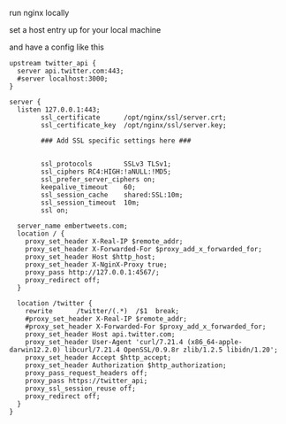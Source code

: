 run nginx locally

set a host entry up for your local machine

and have a config like this


	upstream twitter_api {
	  server api.twitter.com:443;
	  #server localhost:3000;
	}
	
	server {
	  listen 127.0.0.1:443;
	        ssl_certificate      /opt/nginx/ssl/server.crt;
	        ssl_certificate_key  /opt/nginx/ssl/server.key;
	
	        ### Add SSL specific settings here ###
	
	
	        ssl_protocols        SSLv3 TLSv1;
	        ssl_ciphers RC4:HIGH:!aNULL:!MD5;
	        ssl_prefer_server_ciphers on;
	        keepalive_timeout    60;
	        ssl_session_cache    shared:SSL:10m;
	        ssl_session_timeout  10m;
	        ssl on;
	
	  server_name embertweets.com;
	  location / {
	    proxy_set_header X-Real-IP $remote_addr;
	    proxy_set_header X-Forwarded-For $proxy_add_x_forwarded_for;
	    proxy_set_header Host $http_host;
	    proxy_set_header X-NginX-Proxy true;
	    proxy_pass http://127.0.0.1:4567/;
	    proxy_redirect off;
	  }
	
	  location /twitter {
	    rewrite      /twitter/(.*)  /$1  break;
	    #proxy_set_header X-Real-IP $remote_addr;
	    #proxy_set_header X-Forwarded-For $proxy_add_x_forwarded_for;
	    proxy_set_header Host api.twitter.com;
	    proxy_set_header User-Agent 'curl/7.21.4 (x86_64-apple-darwin12.2.0) libcurl/7.21.4 OpenSSL/0.9.8r zlib/1.2.5 libidn/1.20';
	    proxy_set_header Accept $http_accept;
	    proxy_set_header Authorization $http_authorization;
	    proxy_pass_request_headers off;
	    proxy_pass https://twitter_api;
	    proxy_ssl_session_reuse off;
	    proxy_redirect off;
	  }
	}
